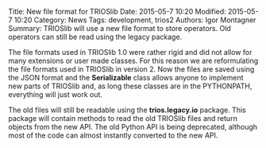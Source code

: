 Title: New file format for TRIOSlib
Date: 2015-05-7 10:20
Modified: 2015-05-7 10:20
Category: News
Tags: development, trios2
Authors: Igor Montagner
Summary: TRIOSlib will use a new file format to store operators. Old operators can still be read using the legacy package.

The file formats used in TRIOSlib 1.0 were rather rigid and did not allow for
many extensions or user made classes. 
For this reason we are reformulating the file formats used in TRIOSlib in 
version 2. Now the files are saved using the JSON format and the **Serializable**
class allows anyone to implement new parts of TRIOSlib and, as long these classes
are in the PYTHONPATH, everything will just work out. 

The old files will still be readable using the **trios.legacy.io** package. 
This package will contain methods to read the old TRIOSlib files and 
return objects from the new API. The old Python API is being deprecated, although
most of the code can almost instantly converted to the new API. 
